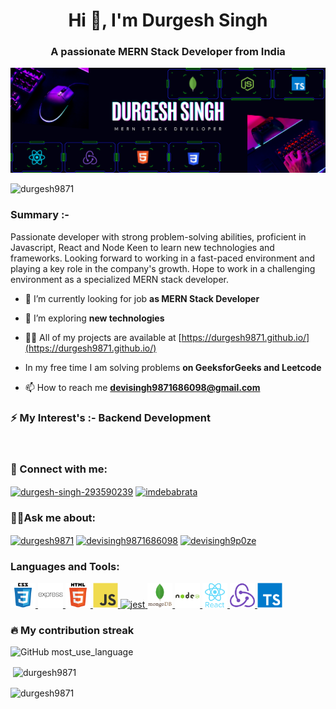 <h1 align="center">Hi 👋, I'm Durgesh Singh</h1>
<h3 align="center">A passionate MERN Stack Developer from India</h3>

![logo](https://github.com/Durgesh9871/Durgesh9871/blob/main/cover.png)

<p align="left"> <img src="https://komarev.com/ghpvc/?username=durgesh9871&label=Profile%20views&color=0e75b6&style=plastic" alt="durgesh9871" /> </p>

### Summary :-  
Passionate developer with strong problem-solving abilities,
proficient in Javascript, React and Node Keen to learn new
technologies and frameworks. Looking forward to working in a
fast-paced environment and playing a key role in the
company's growth. Hope to work in a challenging environment
as a specialized MERN stack developer.



- 🔭 I’m currently looking for job **as MERN Stack Developer**

- 🌱 I’m exploring **new technologies**

- 👨‍💻 All of my projects are available at [https://durgesh9871.github.io/](https://durgesh9871.github.io/)

- In my free time I am solving problems **on GeeksforGeeks and Leetcode**

- 📫 How to reach me **devisingh9871686098@gmail.com** 


### ⚡ My Interest's :-    Backend Development 
<br>
 
<h3 align="left">📱 Connect with me:</h3>
<p align="left">
<a href="https://linkedin.com/in/durgesh-singh-293590239" target="blank"><img align="center" src="https://raw.githubusercontent.com/rahuldkjain/github-profile-readme-generator/master/src/images/icons/Social/linked-in-alt.svg" alt="durgesh-singh-293590239" height="30" width="40" /></a>
<a target={"_blank"} href="https://wa.me/+9871686098?text="><img align="center" src="https://static.whatsapp.net/rsrc.php/ym/r/36B424nhiL4.svg" alt="imdebabrata" height="30" width="auto" /></a>

<br>

<h3 align="left">👩‍💻Ask me about:</h3>
<a href="https://codesandbox.com/durgesh9871" target="blank"><img align="center" src="https://raw.githubusercontent.com/rahuldkjain/github-profile-readme-generator/master/src/images/icons/Social/codesandbox.svg" alt="durgesh9871" height="30" width="40" /></a>
<a href="https://www.leetcode.com/devisingh9871686098" target="blank"><img align="center" src="https://raw.githubusercontent.com/rahuldkjain/github-profile-readme-generator/master/src/images/icons/Social/leet-code.svg" alt="devisingh9871686098" height="30" width="40" /></a>
<a href="https://auth.geeksforgeeks.org/user/devisingh9p0ze" target="blank"><img align="center" src="https://raw.githubusercontent.com/rahuldkjain/github-profile-readme-generator/master/src/images/icons/Social/geeks-for-geeks.svg" alt="devisingh9p0ze" height="30" width="40" /></a>
</p>



<h3 align="left">Languages and Tools:</h3>
<p align="left"> <a href="https://www.w3schools.com/css/" target="_blank" rel="noreferrer"> <img src="https://raw.githubusercontent.com/devicons/devicon/master/icons/css3/css3-original-wordmark.svg" alt="css3" width="40" height="40"/> </a> <a href="https://expressjs.com" target="_blank" rel="noreferrer"> <img src="https://raw.githubusercontent.com/devicons/devicon/master/icons/express/express-original-wordmark.svg" alt="express" width="40" height="40"/> </a> <a href="https://www.w3.org/html/" target="_blank" rel="noreferrer"> <img src="https://raw.githubusercontent.com/devicons/devicon/master/icons/html5/html5-original-wordmark.svg" alt="html5" width="40" height="40"/> </a> <a href="https://developer.mozilla.org/en-US/docs/Web/JavaScript" target="_blank" rel="noreferrer"> <img src="https://raw.githubusercontent.com/devicons/devicon/master/icons/javascript/javascript-original.svg" alt="javascript" width="40" height="40"/> </a> <a href="https://jestjs.io" target="_blank" rel="noreferrer"> <img src="https://www.vectorlogo.zone/logos/jestjsio/jestjsio-icon.svg" alt="jest" width="40" height="40"/> </a> <a href="https://www.mongodb.com/" target="_blank" rel="noreferrer"> <img src="https://raw.githubusercontent.com/devicons/devicon/master/icons/mongodb/mongodb-original-wordmark.svg" alt="mongodb" width="40" height="40"/> </a> <a href="https://nodejs.org" target="_blank" rel="noreferrer"> <img src="https://raw.githubusercontent.com/devicons/devicon/master/icons/nodejs/nodejs-original-wordmark.svg" alt="nodejs" width="40" height="40"/> </a> <a href="https://reactjs.org/" target="_blank" rel="noreferrer"> <img src="https://raw.githubusercontent.com/devicons/devicon/master/icons/react/react-original-wordmark.svg" alt="react" width="40" height="40"/> </a> <a href="https://redux.js.org" target="_blank" rel="noreferrer"> <img src="https://raw.githubusercontent.com/devicons/devicon/master/icons/redux/redux-original.svg" alt="redux" width="40" height="40"/> </a> <a href="https://www.typescriptlang.org/" target="_blank" rel="noreferrer"> <img src="https://raw.githubusercontent.com/devicons/devicon/master/icons/typescript/typescript-original.svg" alt="typescript" width="40" height="40"/> </a> </p>



### 🔥 My contribution streak
![GitHub most_use_language](https://github-readme-stats.vercel.app/api/top-langs?username=durgesh9871&show_icons=true&title_color=ffc800&text_color=ffffff&bg_color=000000&locale=en&layout=compact)

<!-- <p><img align="left" src="https://github-readme-stats.vercel.app/api/top-langs?
username=durgesh9871&show_icons=true&title_color=ffc800&text_color=ffffff&bg_color=010000&locale=en&layout=compact" alt="durgesh9871" /></p>
 -->

<p>&nbsp;<img align="center" src="https://github-readme-stats.vercel.app/api?username=durgesh9871&show_icons=true&title_color=08bbf7&text_color=ffffff&bg_color=010000&locale=en" alt="durgesh9871" /></p>

<p><img align="center" src="https://github-readme-streak-stats.herokuapp.com/?user=durgesh9871&theme=highcontrast" alt="durgesh9871" /></p>
